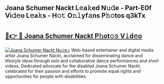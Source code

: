 ## Joana Schumer Nackt L𝚎a𝚔ed N𝚞𝚍e - Part-E0f Vi𝚍𝚎o L𝚎a𝚔s - H𝚘𝚝 O𝚗𝚕yf𝚊ns P𝚑𝚘tos q3kTx

# <h2><a href="http://kf8741.oniu.top/?m=Joana+Schumer+Nackt">🔗👉 🔴 Joana Schumer Nackt P𝚑ot𝚘𝚜 V𝚒d𝚎o</a></h2>

[![Joana Schumer Nackt Nu𝚍e𝚜](https://i.imgur.com/0qMVB7G.gif)](http://kf8741.oniu.top/?m=Joana+Schumer+Nackt)
Web-based entertainer and digital media artist Joana Schumer Nackt, acclaimed for disseminating dance and lifestyle ideas through solo and collaborative dance performances and short videos. Dedicated advocate for the disabled Joana Schumer Nackt, celebrated for their passion and efforts to promote equal rights and opportunities for people with disabilities.  
